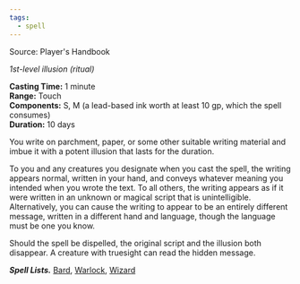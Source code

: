 ```yaml
---
tags:
  - spell
---
```

Source: Player's Handbook

_1st-level illusion (ritual)_

**Casting Time:** 1 minute  
**Range:** Touch  
**Components:** S, M (a lead-based ink worth at least 10 gp, which the spell consumes)  
**Duration:** 10 days

You write on parchment, paper, or some other suitable writing material and imbue it with a potent illusion that lasts for the duration.

To you and any creatures you designate when you cast the spell, the writing appears normal, written in your hand, and conveys whatever meaning you intended when you wrote the text. To all others, the writing appears as if it were written in an unknown or magical script that is unintelligible. Alternatively, you can cause the writing to appear to be an entirely different message, written in a different hand and language, though the language must be one you know.

Should the spell be dispelled, the original script and the illusion both disappear. A creature with truesight can read the hidden message.

**_Spell Lists._** [Bard](http://dnd5e.wikidot.com/spells:bard), [Warlock](http://dnd5e.wikidot.com/spells:warlock), [Wizard](http://dnd5e.wikidot.com/spells:wizard)